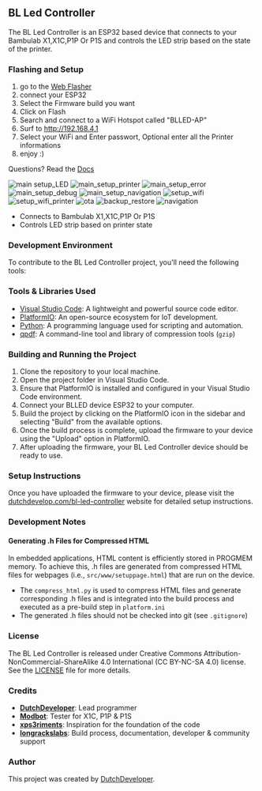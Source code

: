 ## BL Led Controller

The BL Led Controller is an ESP32 based device that connects to your Bambulab X1,X1C,P1P Or P1S and controls the LED strip based on the state of the printer.

### Flashing and Setup
1. go to the [Web Flasher](https://softwarecrash.github.io/BLLED-Flasher/)
2. connect your ESP32
3. Select the Firmware build you want
4. Click on Flash
5. Search and connect to a WiFi Hotspot called "BLLED-AP"
6. Surf to http://192.168.4.1
7. Select your WiFi and Enter passwort, Optional enter all the Printer informations
8. enjoy :)

Questions? Read the [Docs](https://github.com/softwarecrash/BLLEDController-NG/blob/main/docs/manual.md)

![main setup_LED](https://github.com/user-attachments/assets/52778d28-98cd-496e-bfce-aca49cd4de89)
![main_setup_printer](https://github.com/user-attachments/assets/1969e4bd-0887-4a0c-a965-8ec575e23396)
![main_setup_error](https://github.com/user-attachments/assets/b026260c-5c33-4f5c-922a-fcc601cb9be1)
![main_setup_debug](https://github.com/user-attachments/assets/6d5a6e48-b052-4305-99f5-5d9c906eb8c1)
![main_setup_navigation](https://github.com/user-attachments/assets/78041d10-2edb-42e2-b600-6cde735d2d1f)
![setup_wifi](https://github.com/user-attachments/assets/4ef7631c-38f9-4424-ad88-72a335286c27)
![setup_wifi_printer](https://github.com/user-attachments/assets/da354544-710d-4e10-9dff-fc2cc1951857)
![ota](https://github.com/user-attachments/assets/7f223361-f811-4ff4-b3fc-45b2a1222c07)
![backup_restore](https://github.com/user-attachments/assets/b21899ba-c97f-48b6-8bc3-a87797029d14)
![navigation](https://github.com/user-attachments/assets/027fe724-ffc6-453b-ba73-c82c1ddb012e)





- Connects to Bambulab X1,X1C,P1P Or P1S
- Controls LED strip based on printer state

### Development Environment

To contribute to the BL Led Controller project, you'll need the following tools:

### Tools & Libraries Used

- [Visual Studio Code](https://code.visualstudio.com/): A lightweight and powerful source code editor.
- [PlatformIO](https://platformio.org/): An open-source ecosystem for IoT development.
- [Python](https://www.python.org/): A programming language used for scripting and automation.
- [qpdf](https://qpdf.sourceforge.io/): A command-line tool and library of compression tools (`gzip`)

### Building and Running the Project
1. Clone the repository to your local machine.
2. Open the project folder in Visual Studio Code.
3. Ensure that PlatformIO is installed and configured in your Visual Studio Code environment.
4. Connect your BLLED device ESP32 to your computer.
6. Build the project by clicking on the PlatformIO icon in the sidebar and selecting "Build" from the available options.
7. Once the build process is complete, upload the firmware to your device using the "Upload" option in PlatformIO.
8. After uploading the firmware, your BL Led Controller device should be ready to use.

### Setup Instructions
Once you have uploaded the firmware to your device, please visit the [dutchdevelop.com/bl-led-controller](https://dutchdevelop.com/bl-led-controller) website for detailed setup instructions.


### Development Notes

#### Generating .h Files for Compressed HTML

In embedded applications, HTML content is efficiently stored in PROGMEM memory. To achieve this, .h files are generated from compressed HTML files for webpages (i.e., `src/www/setuppage.html`) that are run on the device.

- The `compress_html.py` is used to compress HTML files and generate corresponding .h files and is integrated into the build process and executed as a pre-build step in `platform.ini`
- The generated .h files should not be checked into git (see `.gitignore`)

### License

The BL Led Controller is released under Creative Commons Attribution-NonCommercial-ShareAlike 4.0 International (CC BY-NC-SA 4.0) license. See the [LICENSE](https://github.com/DutchDevelop/BLLEDController/blob/main/LICENSE) file for more details.

### Credits
- **[DutchDeveloper](https://dutchdevelop.com/)**: Lead programmer
- **[Modbot](https://github.com/Modbot)**: Tester for X1C, P1P & P1S
- **[xps3riments](https://github.com/xps3riments)**: Inspiration for the foundation of the code
- **[longrackslabs](https://github.com/longrackslabs)**: Build process, documentation, developer & community support

### Author

This project was created by [DutchDeveloper](https://dutchdevelop.com/).

